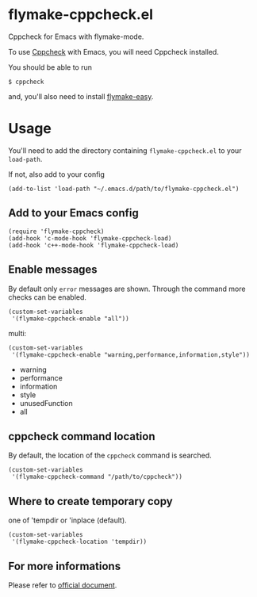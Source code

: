 flymake-cppcheck.el
================

Cppcheck for Emacs with flymake-mode.

To use [Cppcheck](http://cppcheck.sourceforge.net/) with Emacs, you will need Cppcheck installed.

You should be able to run

    $ cppcheck

and, you'll also need to install [flymake-easy](https://github.com/purcell/flymake-easy).

Usage
=====

You'll need to add the directory containing `flymake-cppcheck.el` to your `load-path`.

If not, also add to your config

    (add-to-list 'load-path "~/.emacs.d/path/to/flymake-cppcheck.el")

Add to your Emacs config
------------------------

    (require 'flymake-cppcheck)
    (add-hook 'c-mode-hook 'flymake-cppcheck-load)
    (add-hook 'c++-mode-hook 'flymake-cppcheck-load)

Enable messages
------------------------------------

By default only `error` messages are shown.
Through the command more checks can be enabled.

    (custom-set-variables
     '(flymake-cppcheck-enable "all"))

multi:

    (custom-set-variables
     '(flymake-cppcheck-enable "warning,performance,information,style"))

* warning
* performance
* information
* style
* unusedFunction
* all

cppcheck command location
----------------------

By default, the location of the `cppcheck` command is searched.

    (custom-set-variables
     '(flymake-cppcheck-command "/path/to/cppcheck"))

Where to create temporary copy
------------------------------

one of 'tempdir or 'inplace (default).

    (custom-set-variables
     '(flymake-cppcheck-location 'tempdir))

For more informations
---------------------

Please refer to [official document](http://cppcheck.sourceforge.net/manual.pdf).
